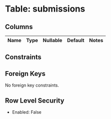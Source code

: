 ﻿# Table: submissions

## Columns

| Name | Type | Nullable | Default | Notes |
|------|------|----------|---------|-------|


## Constraints



## Foreign Keys

No foreign key constraints.


## Row Level Security
- Enabled: False

